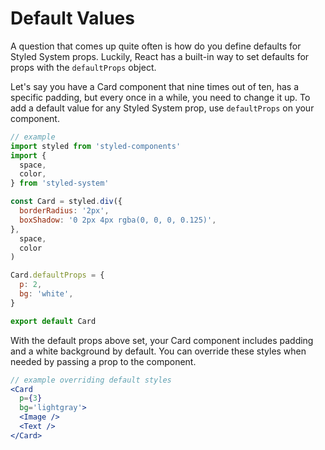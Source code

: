 
# Default Values

A question that comes up quite often is how do you define defaults for Styled System props.
Luckily, React has a built-in way to set defaults for props with the `defaultProps` object.

Let's say you have a Card component that nine times out of ten,
has a specific padding, but every once in a while, you need to change it up.
To add a default value for any Styled System prop, use `defaultProps` on your component.

```js
// example
import styled from 'styled-components'
import {
  space,
  color,
} from 'styled-system'

const Card = styled.div({
  borderRadius: '2px',
  boxShadow: '0 2px 4px rgba(0, 0, 0, 0.125)',
},
  space,
  color
)

Card.defaultProps = {
  p: 2,
  bg: 'white',
}

export default Card
```

With the default props above set, your Card component includes padding and a white background by default.
You can override these styles when needed by passing a prop to the component.

```jsx
// example overriding default styles
<Card
  p={3}
  bg='lightgray'>
  <Image />
  <Text />
</Card>
```

